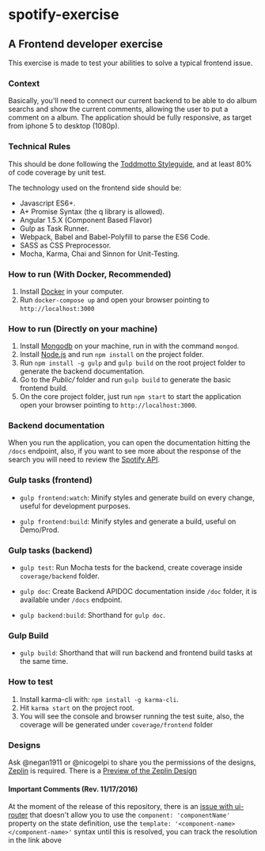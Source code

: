 # spotify-exercise
## A Frontend developer exercise

This exercise is made to test your abilities to solve a typical frontend issue.

### Context

Basically, you'll need to connect our current backend to be able to do album searchs and show the current comments, allowing the user to put a comment on a album.
The application should be fully responsive, as target from iphone 5 to desktop (1080p).

### Technical Rules

This should be done following the [Toddmotto Styleguide](https://github.com/toddmotto/angular-styleguide), and at least 80% of code coverage by unit test.

The technology used on the frontend side should be:
* Javascript ES6+.
* A+ Promise Syntax (the q library is allowed).
* Angular 1.5.X (Component Based Flavor)
* Gulp as Task Runner.
* Webpack, Babel and Babel-Polyfill to parse the ES6 Code.
* SASS as CSS Preprocessor.
* Mocha, Karma, Chai and Sinnon for Unit-Testing.

### How to run (With Docker, Recommended)
1. Install [Docker](https://www.docker.com/) in your computer.
2. Run `docker-compose up` and open your browser pointing to `http://localhost:3000`

### How to run (Directly on your machine)
1. Install [Mongodb](https://www.mongodb.com/) on your machine, run in with the command `mongod`.
2. Install [Node.js](https://nodejs.org/) and run `npm install` on the project folder.
3. Run `npm install -g gulp` and `gulp build` on the root project folder to generate the backend documentation.
4. Go to the *Public/* folder and run `gulp build` to generate the basic frontend build.
5. On the core project folder, just run `npm start` to start the application open your browser pointing to `http://localhost:3000`.

### Backend documentation
When you run the application, you can open the documentation hitting the `/docs` endpoint, also, if you want to see more about the response of the search you will need to review the [Spotify API](https://developer.spotify.com/web-api/search-item/).

### Gulp tasks (frontend)
* `gulp frontend:watch`: Minify styles and generate build on every change, useful for development purposes.

* `gulp frontend:build`: Minify styles and generate a build, useful on Demo/Prod.

### Gulp tasks (backend)
* `gulp test`: Run Mocha tests for the backend, create coverage inside `coverage/backend` folder.

* `gulp doc`: Create Backend APIDOC documentation inside `/doc` folder, it is available under `/docs` endpoint.

* `gulp backend:build`: Shorthand for `gulp doc`.

### Gulp Build
* `gulp build`: Shorthand that will run backend and frontend build tasks at the same time.

### How to test
1. Install karma-cli with: `npm install -g karma-cli`.
2. Hit `karma start` on the project root.
3. You will see the console and browser running the test suite, also, the coverage will be generated under `coverage/frontend` folder

### Designs
Ask @negan1911 or @nicogelpi to share you the permissions of the designs, [Zeplin](https://zeplin.io/) is required.
There is a [Preview of the Zeplin Design](https://scene.zeplin.io/project/582b01162ad47b3e76efd0e7)

#### Important Comments (Rev. 11/17/2016)
At the moment of the release of this repository, there is an [issue with ui-router](https://github.com/angular-ui/ui-router/issues/2627) that doesn't allow you to use the `component: 'componentName'` property on the state definition, use the `template: '<component-name></component-name>'` syntax until this is resolved, you can track the resolution in the link above
